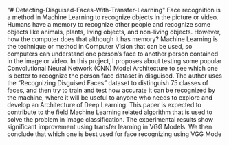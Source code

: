 "# Detecting-Disguised-Faces-With-Transfer-Learning" 
Face recognition is a method in Machine Learning to recognize objects in the picture or video. Humans have a memory to recognize other people and recognize some objects like animals, plants, living objects, and non-living objects. However, how the computer does that although it has memory? Machine Learning is the technique or method in Computer Vision that can be used, so computers can understand one person’s face to another person contained in the image or video. In this project, I proposes about testing some popular Convolutional Neural Network (CNN) Model Architecture to see which one is better to recognize the person face dataset in disguised. The author uses the “Recognizing Disguised Faces” dataset to distinguish 75 classes of faces, and then try to train and test how accurate it can be recognized by the machine, where it will be useful to anyone who needs to explore and develop an Architecture of Deep Learning. This paper is expected to contribute to the field Machine Learning related algorithm that is used to solve the problem in image classification. The experimental results show significant improvement using transfer learning in VGG Models. We then conclude that which one is best used for face recognizing using VGG Mode
